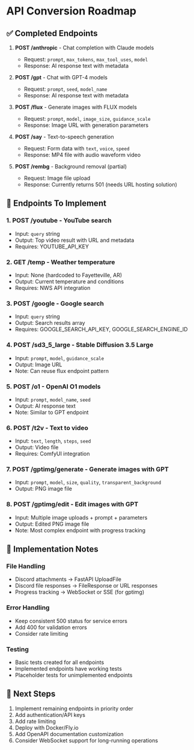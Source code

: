 # API Conversion Roadmap

## ✅ Completed Endpoints

1. **POST /anthropic** - Chat completion with Claude models
   - Request: `prompt`, `max_tokens`, `max_tool_uses`, `model`
   - Response: AI response text with metadata

2. **POST /gpt** - Chat with GPT-4 models
   - Request: `prompt`, `seed`, `model_name`
   - Response: AI response text with metadata

3. **POST /flux** - Generate images with FLUX models
   - Request: `prompt`, `model`, `image_size`, `guidance_scale`
   - Response: Image URL with generation parameters

4. **POST /say** - Text-to-speech generation
   - Request: Form data with `text`, `voice`, `speed`
   - Response: MP4 file with audio waveform video

5. **POST /rembg** - Background removal (partial)
   - Request: Image file upload
   - Response: Currently returns 501 (needs URL hosting solution)

## 🚧 Endpoints To Implement

### 1. **POST /youtube** - YouTube search
   - Input: `query` string
   - Output: Top video result with URL and metadata
   - Requires: YOUTUBE_API_KEY

### 2. **GET /temp** - Weather temperature
   - Input: None (hardcoded to Fayetteville, AR)
   - Output: Current temperature and conditions
   - Requires: NWS API integration

### 3. **POST /google** - Google search
   - Input: `query` string
   - Output: Search results array
   - Requires: GOOGLE_SEARCH_API_KEY, GOOGLE_SEARCH_ENGINE_ID

### 4. **POST /sd3_5_large** - Stable Diffusion 3.5 Large
   - Input: `prompt`, `model`, `guidance_scale`
   - Output: Image URL
   - Note: Can reuse flux endpoint pattern

### 5. **POST /o1** - OpenAI O1 models
   - Input: `prompt`, `model_name`, `seed`
   - Output: AI response text
   - Note: Similar to GPT endpoint

### 6. **POST /t2v** - Text to video
   - Input: `text`, `length`, `steps`, `seed`
   - Output: Video file
   - Requires: ComfyUI integration

### 7. **POST /gptimg/generate** - Generate images with GPT
   - Input: `prompt`, `model`, `size`, `quality`, `transparent_background`
   - Output: PNG image file

### 8. **POST /gptimg/edit** - Edit images with GPT
   - Input: Multiple image uploads + prompt + parameters
   - Output: Edited PNG image file
   - Note: Most complex endpoint with progress tracking

## 📝 Implementation Notes

### File Handling
- Discord attachments → FastAPI UploadFile
- Discord file responses → FileResponse or URL responses
- Progress tracking → WebSocket or SSE (for gptimg)

### Error Handling
- Keep consistent 500 status for service errors
- Add 400 for validation errors
- Consider rate limiting

### Testing
- Basic tests created for all endpoints
- Implemented endpoints have working tests
- Placeholder tests for unimplemented endpoints

## 🚀 Next Steps

1. Implement remaining endpoints in priority order
2. Add authentication/API keys
3. Add rate limiting
4. Deploy with Docker/Fly.io
5. Add OpenAPI documentation customization
6. Consider WebSocket support for long-running operations